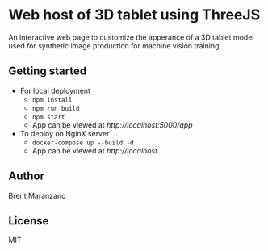 # Web host of 3D tablet using ThreeJS
An interactive web page to customize the apperance of a 3D tablet model used
for synthetic image production for machine vision training.

## Getting started
- For local deployment
  - `npm install`
  - `npm run build`
  - `npm start`
  - App can be viewed at *http://localhost:5000/app*
- To deploy on NginX server
  - `docker-compose up --build -d`
  - App can be viewed at *http://localhost*

## Author
Brent Maranzano

## License
MIT

